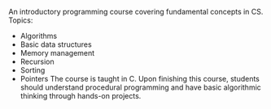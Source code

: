 An introductory programming course covering fundamental concepts in CS. Topics:
- Algorithms
- Basic data structures
- Memory management
- Recursion
- Sorting
- Pointers
The course is taught in C. Upon finishing this course, students should understand procedural programming and have basic algorithmic thinking through hands-on projects.
